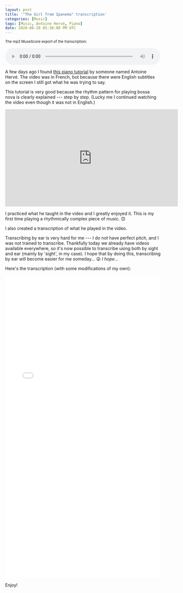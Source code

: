 ```yaml
---
layout: post
title: '"The Girl from Ipanema" transcription'
categories: [Music]
tags: [Music, Antoine Hervé, Piano]
date: 2020-06-28 05:30:00 PM UTC
---
```


<!-- June 29, 2020 01:30:00 AM Philippine Time -->

<small>The mp3 MuseScore export of the transcription:</small>

<audio controls style="width:100%">
  <source src="/files/music/2020-06-28-the-girl-from-ipanema-new.mp3" type="audio/mpeg">
Your browser does not support the audio element.
</audio>

<!--more-->

A few days ago I found [this piano tutorial](https://www.youtube.com/watch?v=R6S8RCKRIoY) by someone named Antoine Hervé. The video was in French, but because there were English subtitles on the screen I still got what he was trying to say. 

This tutorial is very good because the rhythm pattern for playing bossa nova is clearly explained --- step by step. (Lucky me I continued watching the video even though it was not in English.)

<iframe width="560" height="315" src="https://www.youtube.com/embed/R6S8RCKRIoY" frameborder="0" allow="accelerometer; autoplay; encrypted-media; gyroscope; picture-in-picture" allowfullscreen></iframe>

I practiced what he taught in the video and I greatly enjoyed it. This is my first time playing a rhythmically complex piece of music. :blush: 

I also created a transcription of what he played in the video.

Transcribing by ear is very hard for me --- I do not have perfect pitch, and I was not trained to transcribe. Thankfully today we already have videos available everywhere, so it's now possible to transcribe using both by sight and ear (mainly by 'sight', in my case). I hope that by doing this, transcribing by ear will become easier for me someday... :stuck_out_tongue_winking_eye: _I hope..._

Here's the transcription (with some modifications of my own):

<embed src="/files/music/2020-06-28-the-girl-from-ipanema-new.pdf" width="100%" height="980px"/>

Enjoy!
